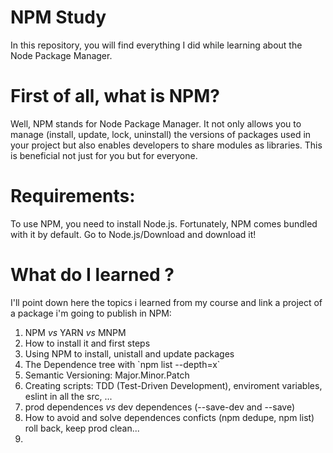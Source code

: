 # NPM Study
In this repository, you will find everything I did while learning about the Node Package Manager.

# First of all, what is NPM?
Well, NPM stands for Node Package Manager. It not only allows you to manage (install, update, lock, uninstall) the versions of packages used in your project but also enables developers to share modules as libraries. This is beneficial not just for you but for everyone.

# Requirements:
To use NPM, you need to install Node.js. Fortunately, NPM comes bundled with it by default.
Go to Node.js/Download and download it!

# What do I learned ?

I'll point down here the topics i learned from my course and link a project of a package i'm going to publish in NPM:

<ol>
    <li> NPM <i>vs</i> YARN <i>vs</i> MNPM</li>
    <li>How to install it and first steps</li>
    <li>Using NPM to install, unistall and update packages</li>
    <li>The Dependence tree with `npm list --depth=x`</li>
    <li>Semantic Versioning: Major.Minor.Patch</li>
    <li>Creating scripts: TDD (Test-Driven Development), enviroment variables, eslint in all the src, ...</li>
    <li>prod dependences <i>vs</i> dev dependences (--save-dev and --save)</li>
    <li>How to avoid and solve dependences conficts (npm dedupe, npm list) roll back, keep prod clean...</li>
    <li></li>
    
</ol>